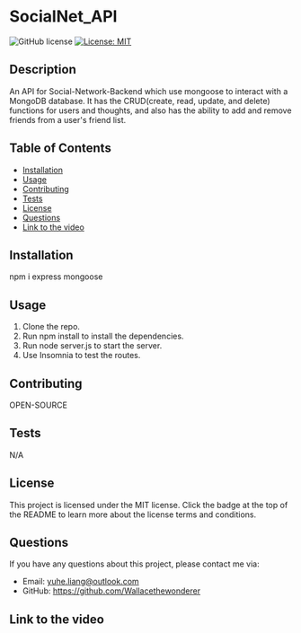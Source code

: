 # SocialNet_API

![GitHub license](https://img.shields.io/badge/license-MIT-blue.svg)
[![License: MIT](https://img.shields.io/badge/License-MIT-yellow.svg)](https://choosealicense.com/licenses)

## Description

An API for Social-Network-Backend which use mongoose to interact with a MongoDB database.
It has the CRUD(create, read, update, and delete) functions for users and thoughts, and also has the ability to add and remove friends from a user's friend list.
## Table of Contents

- [Installation](##installation)
- [Usage](##usage)
- [Contributing](##contributing)
- [Tests](##tests)
- [License](##license)
- [Questions](##questions)
- [Link to the video](##link-to-the-video)

## Installation

npm i express mongoose

## Usage

1. Clone the repo.
2. Run npm install to install the dependencies.
3. Run node server.js to start the server.
4. Use Insomnia to test the routes.


## Contributing

OPEN-SOURCE

## Tests

N/A

## License

This project is licensed under the MIT license. Click the badge at the top of the README to learn more about the license terms and conditions.

## Questions

If you have any questions about this project, please contact me via:

- Email: yuhe.liang@outlook.com
- GitHub: https://github.com/Wallacethewonderer

## Link to the video

